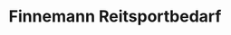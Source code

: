 ---
title: "Finnemann Reitsportbedarf"
url: /flensburg/finnemann-reitsportbedarf/
shop: Kleidung
---